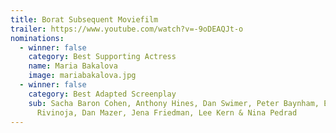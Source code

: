 ```yaml
---
title: Borat Subsequent Moviefilm
trailer: https://www.youtube.com/watch?v=-9oDEAQJt-o
nominations:
  - winner: false
    category: Best Supporting Actress
    name: Maria Bakalova
    image: mariabakalova.jpg
  - winner: false
    category: Best Adapted Screenplay
    sub: Sacha Baron Cohen, Anthony Hines, Dan Swimer, Peter Baynham, Erica
      Rivinoja, Dan Mazer, Jena Friedman, Lee Kern & Nina Pedrad
---
```

